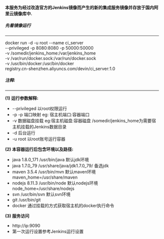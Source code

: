 
#### 本服务为经过改造官方的Jenkins镜像而产生的新的集成服务镜像并存放于国内阿里云镜像库中.
##### 先看镜像运行
----
docker run -d -u root --name ci_server \
 --privileged -p 8080:8080 -p 50000:50000 \
 -v /somedir/jenkins_home:/var/jenkins_home \
 -v /var/run/docker.sock:/var/run/docker.sock \
 -v /usr/bin/docker:/usr/bin/docker \
 registry.cn-shenzhen.aliyuncs.com/devin/ci_server:1.0
 
 ##### 注释:
 ----
 **(1) 运行参数解释:**
   * --privileged  以root权限运行
   * -p -p 端口映射    eg:  宿主机端口:容器端口
   * -v 数据磁盘挂载  eg:宿主机磁盘:容器磁盘 /somedir/jenkins_home为需要宿主机挂载的Jenkins数据目录
   * -d 后台运行
   * -u root 以root账号运行容器
     
 
 **(2) 本容器运行后包含环境以及路径:**
   * java 1.8.0_171  /usr/bin/java   默认jdk环境
   * java 1.7.0_79    /usr/share/java/jdk1.7.0_79/      备选jdk
   * maven 3.5.4    /usr/bin/mvn    默认maven环境    maven_home=/usr/share/maven
   * nodejs 8.11.3  /usr/bin/node   默认nodejs环境    node_home=/usr/share/nodejs
   * svn /usr/bin/svn                        默认svn环境 
   * git /usr/bin/git
   * docker  通过挂载的方式获取宿主机的docker执行命令
   
 **(3) 服务访问**
   * http://ip:9090
   * 第一次运行设置参考Jenkins运行设置
